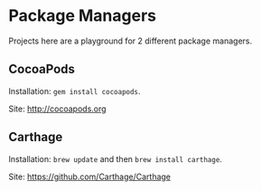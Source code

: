 # Package Managers

Projects here are a playground for 2 different package managers.

## CocoaPods

Installation: `gem install cocoapods`.

Site: http://cocoapods.org

## Carthage

Installation: `brew update` and then `brew install carthage`.

Site: https://github.com/Carthage/Carthage
